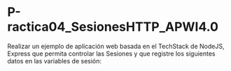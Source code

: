 # P-ractica04_SesionesHTTP_APWI4.0
Realizar un ejemplo de aplicación web basada en el TechStack de NodeJS, Express que permita controlar las Sesiones y que registre los siguientes datos en las variables de sesión: 
